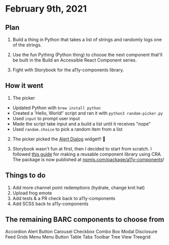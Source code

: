 # February 9th, 2021

## Plan

1. Build a thing in Python that takes a list of strings and randomly logs one of the strings.

2. Use the fun Pything (Python thing) to choose the next component that'll be built in the Build an Accessible React Component series.

3. Fight with Storybook for the a11y-components library.

## How it went

1. The picker

- Updated Python with `brew install python`
- Created a 'Hello, World!' script and ran it with `python3 random-picker.py`
- Used `input` to prompt user input
- Made the script take input and a build a list until it receives "nope"
- Used `random.choice` to pick a random item from a list

2. The picker picked the [Alert Dialog](https://www.w3.org/TR/wai-aria-practices-1.1/#alertdialog) widget!! 🎉

3. Storybook wasn't fun at first, then I decided to start from scratch. I followed [this guide](https://fathomtech.io/blog/create-a-react-component-library-using-create-react-app/) for making a reusable component library using CRA. The package is now published at [npmjs.com/package/a11y-components](https://www.npmjs.com/package/a11y-components)!

## Things to do

1. Add more channel point redemptions (hydrate, change knit hat)
2. Upload frog emote
3. Add tests & a PR check back to a11y-components
4. Add SCSS back to a11y-components

## The remaining BARC components to choose from

Accordion
Alert
Button
Carousel
Checkbox
Combo Box
Modal
Disclosure
Feed
Grids
Menu
Menu Button
Table
Tabs
Toolbar
Tree View
Treegrid
